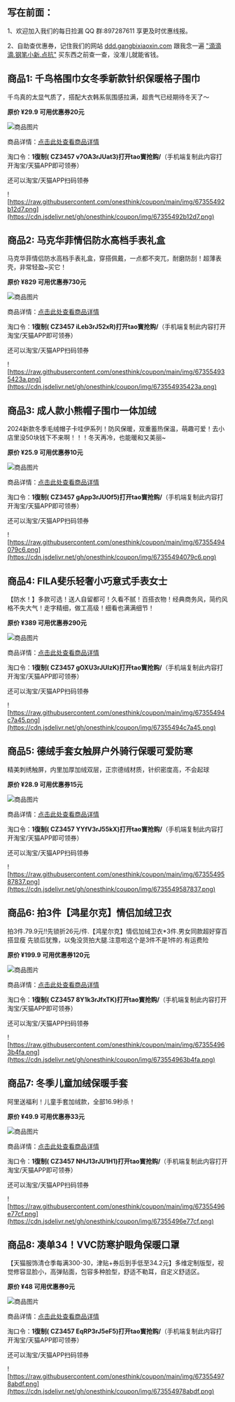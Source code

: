 ## 写在前面：

1、欢迎加入我们的每日捡漏 QQ 群:897287611 享更及时优惠线报。

2、自助查优惠券，记住我们的网站 [ddd.gangbixiaoxin.com](https://ddd.gangbixiaoxin.com) 跟我念一遍 ["滴滴滴.钢笔小新.点抗"](https://ddd.gangbixiaoxin.com) 买东西之前查一查，没准儿就能省钱。

## 商品1: 千鸟格围巾女冬季新款针织保暖格子围巾

千鸟真的太显气质了，搭配大衣韩系氛围感拉满，超贵气已经期待冬天了～

**原价 ¥29.9 可用优惠券20元**

![商品图片](https://img.alicdn.com/i2/4059271120/O1CN01EoLKWf1K90V3JCnsl_!!4059271120.jpg)

商品详情：[点击此处查看商品详情](https://s.click.taobao.com/t?e=m%3D2%26s%3D%2FPrf1l7YUxxw4vFB6t2Z2ueEDrYVVa64yK8Cckff7TVRAdhuF14FMSXFgLvLQtmfJ1gyddu7kN%2FWbLW7uhxyboGvCrJWHk1%2FTyVl44vrPmd3miNKHWpinpVm%2FOAUUFw71qrpxiwMoCNxc1AtbZGVS43UCgz4J6eSd8QsyEPQRHsLZMqoQW%2BfuKGzo1lVxIiopy5ZHxXlB%2B63jIcxOTHXOzB%2BHH3l%2B%2B3CLS8PTDSDbgls%2FEHmi1UkIuzdVKCeF98VlbRMz6GTKAYZjQKfJ2UQf03O4wtQ3K90XXhKrcBJdMxa08NhB4yWBYLcc%2FKyrEKjX0%2B3obhRTo5xKmPmpIKZsA%3D%3D&amp;union_lens=lensId:TAPI@1731548290@213cb0e0_1169_19328521d92_ba92@01)

淘口令：**1復制( CZ3457 v7OA3rJUat3)打开tao寳抢购/**（手机端复制此内容打开淘宝/天猫APP即可领券）</p>

还可以淘宝/天猫APP扫码领券

![https://raw.githubusercontent.com/onesthink/coupon/main/img/67355492b12d7.png](https://cdn.jsdelivr.net/gh/onesthink/coupon/img/67355492b12d7.png)

## 商品2: 马克华菲情侣防水高档手表礼盒

马克华菲情侣防水高档手表礼盒，穿搭佩戴，一点都不突兀，耐磨防刮！超薄表壳，非常轻盈~买它！

**原价 ¥829 可用优惠券730元**

![商品图片](https://img.alicdn.com/bao/uploaded/i3/2201227987016/O1CN01m3zbKu21hNiaOWdLw_!!0-item_pic.jpg)

商品详情：[点击此处查看商品详情](https://s.click.taobao.com/t?e=m%3D2%26s%3DyfVEVmUU8SZw4vFB6t2Z2ueEDrYVVa64yK8Cckff7TVRAdhuF14FMSXFgLvLQtmfxq3IhSJN6GTWbLW7uhxyboGvCrJWHk1%2FTyVl44vrPmd3miNKHWpinpVm%2FOAUUFw71qrpxiwMoCNxc1AtbZGVSzt2kwGwsDRIyrA6ez1Zx7XNEPXytV9ALoS4zvCRUrqu3IwNiM44kf2QUeXwyLM03ga5n24f81BcY%2FmAiz56rwLPJ24lxfZsvbXvbdXlur3DlrGaEZJ7QgUbkJ5QxPS2Ci%2FKfJmqgrYAfWsUjZoD5RBttCKOJqQUzFmyrLcapCHyDseal0NfMDXJpWvVCAyWdKJn5AyUbPoV&amp;union_lens=lensId:TAPI@1731548294@0b8f3c8d_11d4_19328522c6a_63e6@01)

淘口令：**1復制( CZ3457 iLeb3rJ52xR)打开tao寳抢购/**（手机端复制此内容打开淘宝/天猫APP即可领券）</p>

还可以淘宝/天猫APP扫码领券

![https://raw.githubusercontent.com/onesthink/coupon/main/img/673554935423a.png](https://cdn.jsdelivr.net/gh/onesthink/coupon/img/673554935423a.png)

## 商品3: 成人款小熊帽子围巾一体加绒

2024新款冬季毛绒帽子卡哇伊系列！防风保暖，双重蓄热保温，萌趣可爱！去小店里没50块钱下不来啊！！！冬天再冷，也能暖和又美丽~

**原价 ¥25.9 可用优惠券10元**

![商品图片](https://img.alicdn.com/i1/2217841014736/O1CN018HSGbi1kr8lWe8bWt_!!2217841014736.jpg)

商品详情：[点击此处查看商品详情](https://s.click.taobao.com/t?e=m%3D2%26s%3D0pAWImz2921w4vFB6t2Z2ueEDrYVVa64yK8Cckff7TVRAdhuF14FMSXFgLvLQtmf5x%2BIUlGKNpXWbLW7uhxyboGvCrJWHk1%2FTyVl44vrPmd3miNKHWpinpVm%2FOAUUFw71qrpxiwMoCNxc1AtbZGVS5JUsjW4%2Bzo4hyhj1QcoGRbNEPXytV9ALoS4zvCRUrquaW%2F6hpo14Po75Ubxnj9OINrvu7R7Cm%2BpVwNk2qNny9IZtEp0zp%2FNorghC%2B3SYouIpsi8LXhCkRMbkJ5QxPS2Ci%2FKfJmqgrYAfWsUjZoD5RAHzGBZe1c1lwrN7b%2FgZGTkDseal0NfMDXJpWvVCAyWdKJn5AyUbPoV&amp;union_lens=lensId:TAPI@1731548295@213def39_12c0_19328523184_e7fb@01)

淘口令：**1復制( CZ3457 gApp3rJUOf5)打开tao寳抢购/**（手机端复制此内容打开淘宝/天猫APP即可领券）</p>

还可以淘宝/天猫APP扫码领券

![https://raw.githubusercontent.com/onesthink/coupon/main/img/67355494079c6.png](https://cdn.jsdelivr.net/gh/onesthink/coupon/img/67355494079c6.png)

## 商品4: FILA斐乐轻奢小巧意式手表女士

【防水！】多款可选！送人自留都可！久看不腻！百搭衣物！经典商务风，简约风格不失大气！走字精细，做工高级！细看也满满细节！

**原价 ¥389 可用优惠券290元**

![商品图片](https://img.alicdn.com/i1/2104519904/O1CN01e3IoCM2N25KNZEHd2_!!2104519904.jpg)

商品详情：[点击此处查看商品详情](https://s.click.taobao.com/t?e=m%3D2%26s%3DHu96cZK0xrNw4vFB6t2Z2ueEDrYVVa64yK8Cckff7TVRAdhuF14FMSXFgLvLQtmf1aH1Hk3GeOjWbLW7uhxyboGvCrJWHk1%2FTyVl44vrPmd3miNKHWpinpVm%2FOAUUFw71qrpxiwMoCNxc1AtbZGVSwhz1GuEZkOMo7HrNUn6yywLZMqoQW%2BfuKGzo1lVxIioXw32f466QfCvecUVoVDhOKYL1fzofqVAzHyUDu01P9p811sObp5zw5TTR%2FcqebT7UBbsD9R7nts4%2BfirBrx7mM7AMx9cWAx%2BEiM%2FlSG%2FbZTF%2F3llNii%2BHzFs6MFyk%2BhUU1NVKZy3ECfGDF1NzTQoPw%3D%3D&amp;union_lens=lensId:TAPI@1731548296@213cb0e0_1169_193285236f7_bc15@01)

淘口令：**1復制( CZ3457 gOXU3rJUIzK)打开tao寳抢购/**（手机端复制此内容打开淘宝/天猫APP即可领券）</p>

还可以淘宝/天猫APP扫码领券

![https://raw.githubusercontent.com/onesthink/coupon/main/img/67355494c7a45.png](https://cdn.jsdelivr.net/gh/onesthink/coupon/img/67355494c7a45.png)

## 商品5: 德绒手套女触屏户外骑行保暖可爱防寒

精美刺绣触屏，内里加厚加绒双层，正宗德绒材质，针织密度高，不会起球

**原价 ¥28.9 可用优惠券15元**

![商品图片](https://img.alicdn.com/i3/2217841014736/O1CN01LXGnFc1kr8lmNvkw6_!!2217841014736.jpg)

商品详情：[点击此处查看商品详情](https://s.click.taobao.com/t?e=m%3D2%26s%3DZPdlPKyuVMhw4vFB6t2Z2ueEDrYVVa64yK8Cckff7TVRAdhuF14FMRt%2BPXocB6L%2FJ1gyddu7kN%2FWbLW7uhxyboGvCrJWHk1%2FTyVl44vrPmd3miNKHWpinpVm%2FOAUUFw71qrpxiwMoCNxc1AtbZGVS5JUsjW4%2Bzo4hyhj1QcoGRbNEPXytV9ALoS4zvCRUrqu7DVKqh2%2FwpnhJXX84t3bbYVK2bNj3Xc6ig5byflbDBAbD%2BvZUhzIvucNJ4y%2BBinsA%2BiUZZFnSD3xsKEptUVVFPep0HvtKF9h4JOed0Rxa6Nmrb0XS1uK%2BH6Id7PwRiIQwKYnk10ZzO4HQf7B5XnBNcYl7w3%2FA2kb&amp;union_lens=lensId:TAPI@1731548300@21671615_128f_19328524587_c31b@01)

淘口令：**1復制( CZ3457 YYfV3rJ55kX)打开tao寳抢购/**（手机端复制此内容打开淘宝/天猫APP即可领券）</p>

还可以淘宝/天猫APP扫码领券

![https://raw.githubusercontent.com/onesthink/coupon/main/img/6735549587837.png](https://cdn.jsdelivr.net/gh/onesthink/coupon/img/6735549587837.png)

## 商品6: 拍3件【鸿星尔克】情侣加绒卫衣

拍3件.79.9元‼先锁折26元/件.【鸿星尔克】情侣加绒卫衣*3件.男女同款超好穿百搭显瘦
先锁后犹豫，以兔没货拍大腿.注意啦这个是3件不是1件的.有运费险

**原价 ¥199.9 可用优惠券120元**

![商品图片](https://img.alicdn.com/i4/689801460/O1CN0170Iedp1MejFkLd5MD_!!689801460.jpg)

商品详情：[点击此处查看商品详情](https://s.click.taobao.com/t?e=m%3D2%26s%3DMsekq1k08xNw4vFB6t2Z2ueEDrYVVa64XoO8tOebS%2BdRAdhuF14FMRt%2BPXocB6L%2F8sviUM61dt3WbLW7uhxyboGvCrJWHk1%2FTyVl44vrPmd3miNKHWpinpVm%2FOAUUFw71qrpxiwMoCNxc1AtbZGVS9eIpiUcy%2B0iMzHjcb7qOfKMHuv7RoNv0Q0jFsbsQ7KWHi5QPeZ7CD%2FQa2FHnMv5pwPPjuOfSLLoG9qh9zgkNxfIiWQsv9PAO2hicizTCP4a04gqAXR1OQg4%2BfirBrx7mM7AMx9cWAx%2BEiM%2FlSG%2FbZSYvAmKVD6ac6aBxYuaXj47U1NVKZy3ECfGDF1NzTQoPw%3D%3D&amp;union_lens=lensId:TAPI@1731548302@213107ab_1288_19328524c11_5ef9@01)

淘口令：**1復制( CZ3457 8Y1k3rJfxTK)打开tao寳抢购/**（手机端复制此内容打开淘宝/天猫APP即可领券）</p>

还可以淘宝/天猫APP扫码领券

![https://raw.githubusercontent.com/onesthink/coupon/main/img/673554963b4fa.png](https://cdn.jsdelivr.net/gh/onesthink/coupon/img/673554963b4fa.png)

## 商品7: 冬季儿童加绒保暖手套

阿里送福利！儿童手套加绒款，全部16.9秒杀！

**原价 ¥49.9 可用优惠券33元**

![商品图片](https://img.alicdn.com/i4/3357549645/O1CN01AhChMf2L7T3pD6zSE_!!3357549645.jpg)

商品详情：[点击此处查看商品详情](https://s.click.taobao.com/t?e=m%3D2%26s%3DC6Jdgf0fYUFw4vFB6t2Z2ueEDrYVVa64XoO8tOebS%2BdRAdhuF14FMRt%2BPXocB6L%2Fxq3IhSJN6GTWbLW7uhxyboGvCrJWHk1%2FTyVl44vrPmd3miNKHWpinpVm%2FOAUUFw71qrpxiwMoCNxc1AtbZGVS5rHbFi7jj19g0RsJgeNNkMLZMqoQW%2BfuKGzo1lVxIio9drOy1v6JpqW8Hh6SawTYR0eZxI53wGtZzQIun1nAkutZ2MvbqShSH1T6V9o5sHl4w%2F6ojX%2F24k4%2BfirBrx7mM7AMx9cWAx%2BEiM%2FlSG%2FbZR7J2bvrFvfWJ9jIMTB9Z4QU1NVKZy3ECfGDF1NzTQoPw%3D%3D&amp;union_lens=lensId:TAPI@1731548304@213e71e2_12be_193285255e8_1bc6@01)

淘口令：**1復制( CZ3457 NHJ13rJU1H1)打开tao寳抢购/**（手机端复制此内容打开淘宝/天猫APP即可领券）</p>

还可以淘宝/天猫APP扫码领券

![https://raw.githubusercontent.com/onesthink/coupon/main/img/67355496e77cf.png](https://cdn.jsdelivr.net/gh/onesthink/coupon/img/67355496e77cf.png)

## 商品8: 凑单34！VVC防寒护眼角保暖口罩

【天猫服饰清仓季每满300-30，津贴+券后到手低至34.2元】多维定制版型，视觉修容显脸小，高弹贴面，包容多种脸型，舒适不勒耳，自定义舒适区。

**原价 ¥48 可用优惠券9元**

![商品图片](https://img.alicdn.com/imgextra/i3/2315786761/O1CN01wJV3C71zoanH7Ay0U_!!2315786761.jpg)

商品详情：[点击此处查看商品详情](https://s.click.taobao.com/t?e=m%3D2%26s%3DXLWHmtonPaNw4vFB6t2Z2ueEDrYVVa64yK8Cckff7TVRAdhuF14FMRt%2BPXocB6L%2F1aH1Hk3GeOjWbLW7uhxyboGvCrJWHk1%2FTyVl44vrPmd3miNKHWpinpVm%2FOAUUFw71qrpxiwMoCNxc1AtbZGVS93h3Z9D1Ed2QkYBtv1PVK8LZMqoQW%2BfuKGzo1lVxIioacO3rImnRPak8u52jt35ij7Kd4BPKhFNgHFSdZ3P1qNv3nyk4wcWCf2oBXwMu%2BWkT28UtNctfP9fT7ehuFFOjv7nyHmkoZi71hjz2dNwkcRXorf%2FAGxx5AYfzswLLgIZG5CeUMT0tgq9Gf2zmUiveQ%3D%3D&amp;union_lens=lensId:TAPI@1731548306@212c5cbd_12c0_19328525b40_3aa4@01)

淘口令：**1復制( CZ3457 EqRP3rJ5eF5)打开tao寳抢购/**（手机端复制此内容打开淘宝/天猫APP即可领券）</p>

还可以淘宝/天猫APP扫码领券

![https://raw.githubusercontent.com/onesthink/coupon/main/img/673554978abdf.png](https://cdn.jsdelivr.net/gh/onesthink/coupon/img/673554978abdf.png)

